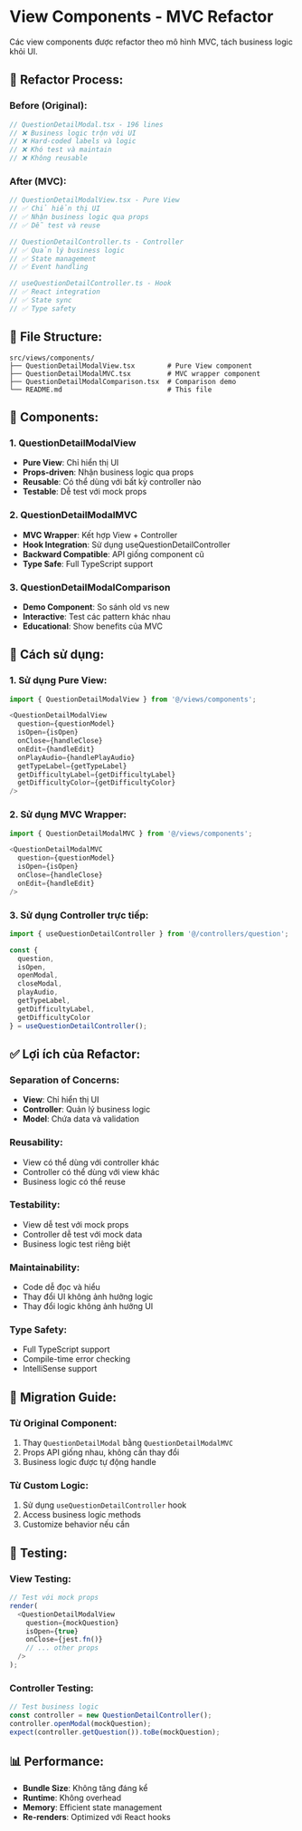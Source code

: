 # View Components - MVC Refactor

Các view components được refactor theo mô hình MVC, tách business logic khỏi UI.

## 🔄 **Refactor Process:**

### **Before (Original):**
```typescript
// QuestionDetailModal.tsx - 196 lines
// ❌ Business logic trộn với UI
// ❌ Hard-coded labels và logic
// ❌ Khó test và maintain
// ❌ Không reusable
```

### **After (MVC):**
```typescript
// QuestionDetailModalView.tsx - Pure View
// ✅ Chỉ hiển thị UI
// ✅ Nhận business logic qua props
// ✅ Dễ test và reuse

// QuestionDetailController.ts - Controller
// ✅ Quản lý business logic
// ✅ State management
// ✅ Event handling

// useQuestionDetailController.ts - Hook
// ✅ React integration
// ✅ State sync
// ✅ Type safety
```

## 📁 **File Structure:**

```
src/views/components/
├── QuestionDetailModalView.tsx        # Pure View component
├── QuestionDetailModalMVC.tsx         # MVC wrapper component
├── QuestionDetailModalComparison.tsx  # Comparison demo
└── README.md                          # This file
```

## 🎯 **Components:**

### **1. QuestionDetailModalView**
- **Pure View**: Chỉ hiển thị UI
- **Props-driven**: Nhận business logic qua props
- **Reusable**: Có thể dùng với bất kỳ controller nào
- **Testable**: Dễ test với mock props

### **2. QuestionDetailModalMVC**
- **MVC Wrapper**: Kết hợp View + Controller
- **Hook Integration**: Sử dụng useQuestionDetailController
- **Backward Compatible**: API giống component cũ
- **Type Safe**: Full TypeScript support

### **3. QuestionDetailModalComparison**
- **Demo Component**: So sánh old vs new
- **Interactive**: Test các pattern khác nhau
- **Educational**: Show benefits của MVC

## 🚀 **Cách sử dụng:**

### **1. Sử dụng Pure View:**
```typescript
import { QuestionDetailModalView } from '@/views/components';

<QuestionDetailModalView
  question={questionModel}
  isOpen={isOpen}
  onClose={handleClose}
  onEdit={handleEdit}
  onPlayAudio={handlePlayAudio}
  getTypeLabel={getTypeLabel}
  getDifficultyLabel={getDifficultyLabel}
  getDifficultyColor={getDifficultyColor}
/>
```

### **2. Sử dụng MVC Wrapper:**
```typescript
import { QuestionDetailModalMVC } from '@/views/components';

<QuestionDetailModalMVC
  question={questionModel}
  isOpen={isOpen}
  onClose={handleClose}
  onEdit={handleEdit}
/>
```

### **3. Sử dụng Controller trực tiếp:**
```typescript
import { useQuestionDetailController } from '@/controllers/question';

const {
  question,
  isOpen,
  openModal,
  closeModal,
  playAudio,
  getTypeLabel,
  getDifficultyLabel,
  getDifficultyColor
} = useQuestionDetailController();
```

## ✅ **Lợi ích của Refactor:**

### **Separation of Concerns:**
- **View**: Chỉ hiển thị UI
- **Controller**: Quản lý business logic
- **Model**: Chứa data và validation

### **Reusability:**
- View có thể dùng với controller khác
- Controller có thể dùng với view khác
- Business logic có thể reuse

### **Testability:**
- View dễ test với mock props
- Controller dễ test với mock data
- Business logic test riêng biệt

### **Maintainability:**
- Code dễ đọc và hiểu
- Thay đổi UI không ảnh hưởng logic
- Thay đổi logic không ảnh hưởng UI

### **Type Safety:**
- Full TypeScript support
- Compile-time error checking
- IntelliSense support

## 🔧 **Migration Guide:**

### **Từ Original Component:**
1. Thay `QuestionDetailModal` bằng `QuestionDetailModalMVC`
2. Props API giống nhau, không cần thay đổi
3. Business logic được tự động handle

### **Từ Custom Logic:**
1. Sử dụng `useQuestionDetailController` hook
2. Access business logic methods
3. Customize behavior nếu cần

## 🧪 **Testing:**

### **View Testing:**
```typescript
// Test với mock props
render(
  <QuestionDetailModalView
    question={mockQuestion}
    isOpen={true}
    onClose={jest.fn()}
    // ... other props
  />
);
```

### **Controller Testing:**
```typescript
// Test business logic
const controller = new QuestionDetailController();
controller.openModal(mockQuestion);
expect(controller.getQuestion()).toBe(mockQuestion);
```

## 📊 **Performance:**

- **Bundle Size**: Không tăng đáng kể
- **Runtime**: Không overhead
- **Memory**: Efficient state management
- **Re-renders**: Optimized với React hooks
